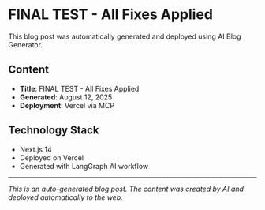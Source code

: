 # FINAL TEST - All Fixes Applied

This blog post was automatically generated and deployed using AI Blog Generator.

## Content
- **Title**: FINAL TEST - All Fixes Applied
- **Generated**: August 12, 2025
- **Deployment**: Vercel via MCP

## Technology Stack
- Next.js 14
- Deployed on Vercel
- Generated with LangGraph AI workflow

---

*This is an auto-generated blog post. The content was created by AI and deployed automatically to the web.*
